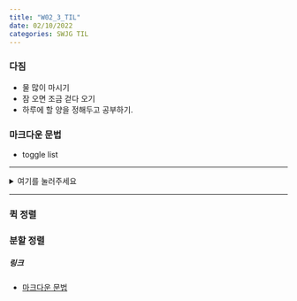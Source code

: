 ```yaml
---
title: "W02_3_TIL"
date: 02/10/2022
categories: SWJG TIL
---
```

### 다짐
- 물 많이 마시기
- 잠 오면 조금 걷다 오기
- 하루에 할 양을 정해두고 공부하기.


### 마크다운 문법

- toggle list
<hr/>

<details>
<summary> 여기를 눌러주세요</summary>
<div markdown='1'>
    
    <details>
    <summary> 여기를 눌러주세요</summary>
    <div markdown='1'>
        숨겨진 내용
    </div>
    </details>
</div>
</details>
<hr/>

    

### 퀵 정렬


### 분할 정렬


##### 링크
- [마크다운 문법](https://ansohxxn.github.io/blog/markdown/#top)